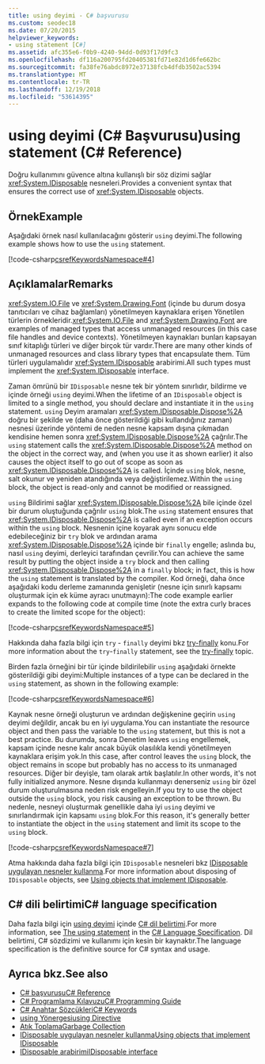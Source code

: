 ```yaml
---
title: using deyimi - C# başvurusu
ms.custom: seodec18
ms.date: 07/20/2015
helpviewer_keywords:
- using statement [C#]
ms.assetid: afc355e6-f0b9-4240-94dd-0d93f17d9fc3
ms.openlocfilehash: df116a200795fd20405381fd71e82d1d6fe662bc
ms.sourcegitcommit: fa38fe76abdc8972e37138fcb4dfdb3502ac5394
ms.translationtype: MT
ms.contentlocale: tr-TR
ms.lasthandoff: 12/19/2018
ms.locfileid: "53614395"
---
```

# <a name="using-statement-c-reference"></a><span data-ttu-id="3f625-102">using deyimi (C# Başvurusu)</span><span class="sxs-lookup"><span data-stu-id="3f625-102">using statement (C# Reference)</span></span>

<span data-ttu-id="3f625-103">Doğru kullanımını güvence altına kullanışlı bir söz dizimi sağlar <xref:System.IDisposable> nesneleri.</span><span class="sxs-lookup"><span data-stu-id="3f625-103">Provides a convenient syntax that ensures the correct use of <xref:System.IDisposable> objects.</span></span>

## <a name="example"></a><span data-ttu-id="3f625-104">Örnek</span><span class="sxs-lookup"><span data-stu-id="3f625-104">Example</span></span>

<span data-ttu-id="3f625-105">Aşağıdaki örnek nasıl kullanılacağını gösterir `using` deyimi.</span><span class="sxs-lookup"><span data-stu-id="3f625-105">The following example shows how to use the `using` statement.</span></span>

[!code-csharp[csrefKeywordsNamespace#4](~/samples/snippets/csharp/VS_Snippets_VBCSharp/csrefKeywordsNamespace/CS/csrefKeywordsNamespace.cs#4)]

## <a name="remarks"></a><span data-ttu-id="3f625-106">Açıklamalar</span><span class="sxs-lookup"><span data-stu-id="3f625-106">Remarks</span></span>

<span data-ttu-id="3f625-107"><xref:System.IO.File> ve <xref:System.Drawing.Font> (içinde bu durum dosya tanıtıcıları ve cihaz bağlamları) yönetilmeyen kaynaklara erişen Yönetilen türlerin örnekleridir.</span><span class="sxs-lookup"><span data-stu-id="3f625-107"><xref:System.IO.File> and <xref:System.Drawing.Font> are examples of managed types that access unmanaged resources (in this case file handles and device contexts).</span></span> <span data-ttu-id="3f625-108">Yönetilmeyen kaynakları bunları kapsayan sınıf kitaplığı türleri ve diğer birçok tür vardır.</span><span class="sxs-lookup"><span data-stu-id="3f625-108">There are many other kinds of unmanaged resources and class library types that encapsulate them.</span></span> <span data-ttu-id="3f625-109">Tüm türleri uygulamalıdır <xref:System.IDisposable> arabirimi.</span><span class="sxs-lookup"><span data-stu-id="3f625-109">All such types must implement the <xref:System.IDisposable> interface.</span></span>

<span data-ttu-id="3f625-110">Zaman ömrünü bir `IDisposable` nesne tek bir yöntem sınırlıdır, bildirme ve içinde örneği `using` deyimi.</span><span class="sxs-lookup"><span data-stu-id="3f625-110">When the lifetime of an `IDisposable` object is limited to a single method, you should declare and instantiate it in the `using` statement.</span></span> <span data-ttu-id="3f625-111">`using` Deyim aramaları <xref:System.IDisposable.Dispose%2A> doğru bir şekilde ve (daha önce gösterildiği gibi kullandığınız zaman) nesnesi üzerinde yöntemi de neden nesne kapsam dışına çıkmadan kendisine hemen sonra <xref:System.IDisposable.Dispose%2A> çağrılır.</span><span class="sxs-lookup"><span data-stu-id="3f625-111">The `using` statement calls the <xref:System.IDisposable.Dispose%2A> method on the object in the correct way, and (when you use it as shown earlier) it also causes the object itself to go out of scope as soon as <xref:System.IDisposable.Dispose%2A> is called.</span></span> <span data-ttu-id="3f625-112">İçinde `using` blok, nesne, salt okunur ve yeniden atandığında veya değiştirilemez.</span><span class="sxs-lookup"><span data-stu-id="3f625-112">Within the `using` block, the object is read-only and cannot be modified or reassigned.</span></span>

<span data-ttu-id="3f625-113">`using` Bildirimi sağlar <xref:System.IDisposable.Dispose%2A> bile içinde özel bir durum oluştuğunda çağrılır `using` blok.</span><span class="sxs-lookup"><span data-stu-id="3f625-113">The `using` statement ensures that <xref:System.IDisposable.Dispose%2A> is called even if an exception occurs within the `using` block.</span></span> <span data-ttu-id="3f625-114">Nesnenin içine koyarak aynı sonucu elde edebileceğiniz bir `try` blok ve ardından arama <xref:System.IDisposable.Dispose%2A> içinde bir `finally` engelle; aslında bu, nasıl `using` deyimi, derleyici tarafından çevrilir.</span><span class="sxs-lookup"><span data-stu-id="3f625-114">You can achieve the same result by putting the object inside a `try` block and then calling <xref:System.IDisposable.Dispose%2A> in a `finally` block; in fact, this is how the `using` statement is translated by the compiler.</span></span> <span data-ttu-id="3f625-115">Kod örneği, daha önce aşağıdaki kodu derleme zamanında genişletir (nesne için sınırlı kapsamı oluşturmak için ek küme ayracı unutmayın):</span><span class="sxs-lookup"><span data-stu-id="3f625-115">The code example earlier expands to the following code at compile time (note the extra curly braces to create the limited scope for the object):</span></span>

[!code-csharp[csrefKeywordsNamespace#5](~/samples/snippets/csharp/VS_Snippets_VBCSharp/csrefKeywordsNamespace/CS/csrefKeywordsNamespace.cs#5)]

<span data-ttu-id="3f625-116">Hakkında daha fazla bilgi için `try` - `finally` deyimi bkz [try-finally](try-finally.md) konu.</span><span class="sxs-lookup"><span data-stu-id="3f625-116">For more information about the `try`-`finally` statement, see the [try-finally](try-finally.md) topic.</span></span>

<span data-ttu-id="3f625-117">Birden fazla örneğini bir tür içinde bildirilebilir `using` aşağıdaki örnekte gösterildiği gibi deyimi:</span><span class="sxs-lookup"><span data-stu-id="3f625-117">Multiple instances of a type can be declared in the `using` statement, as shown in the following example:</span></span>

[!code-csharp[csrefKeywordsNamespace#6](~/samples/snippets/csharp/VS_Snippets_VBCSharp/csrefKeywordsNamespace/CS/csrefKeywordsNamespace.cs#6)]

<span data-ttu-id="3f625-118">Kaynak nesne örneği oluşturun ve ardından değişkenine geçirin `using` deyimi değildir, ancak bu en iyi uygulama.</span><span class="sxs-lookup"><span data-stu-id="3f625-118">You can instantiate the resource object and then pass the variable to the `using` statement, but this is not a best practice.</span></span> <span data-ttu-id="3f625-119">Bu durumda, sonra Denetim leaves `using` engellemek, kapsam içinde nesne kalır ancak büyük olasılıkla kendi yönetilmeyen kaynaklara erişim yok.</span><span class="sxs-lookup"><span data-stu-id="3f625-119">In this case, after control leaves the `using` block, the object remains in scope but probably has no access to its unmanaged resources.</span></span> <span data-ttu-id="3f625-120">Diğer bir deyişle, tam olarak artık başlatılır.</span><span class="sxs-lookup"><span data-stu-id="3f625-120">In other words, it's not fully initialized anymore.</span></span> <span data-ttu-id="3f625-121">Nesne dışında kullanmayı denerseniz `using` bir özel durum oluşturulmasına neden risk engelleyin.</span><span class="sxs-lookup"><span data-stu-id="3f625-121">If you try to use the object outside the `using` block, you risk causing an exception to be thrown.</span></span> <span data-ttu-id="3f625-122">Bu nedenle, nesneyi oluşturmak genellikle daha iyi `using` deyimi ve sınırlandırmak için kapsamı `using` blok.</span><span class="sxs-lookup"><span data-stu-id="3f625-122">For this reason, it's generally better to instantiate the object in the `using` statement and limit its scope to the `using` block.</span></span>

[!code-csharp[csrefKeywordsNamespace#7](~/samples/snippets/csharp/VS_Snippets_VBCSharp/csrefKeywordsNamespace/CS/csrefKeywordsNamespace.cs#7)]

<span data-ttu-id="3f625-123">Atma hakkında daha fazla bilgi için `IDisposable` nesneleri bkz [IDisposable uygulayan nesneler kullanma](../../../standard/garbage-collection/using-objects.md).</span><span class="sxs-lookup"><span data-stu-id="3f625-123">For more information about disposing of `IDisposable` objects, see [Using objects that implement IDisposable](../../../standard/garbage-collection/using-objects.md).</span></span>

## <a name="c-language-specification"></a><span data-ttu-id="3f625-124">C# dili belirtimi</span><span class="sxs-lookup"><span data-stu-id="3f625-124">C# language specification</span></span>

<span data-ttu-id="3f625-125">Daha fazla bilgi için [using deyimi](~/_csharplang/spec/statements.md#the-using-statement) içinde [ C# dil belirtimi](../language-specification/index.md).</span><span class="sxs-lookup"><span data-stu-id="3f625-125">For more information, see [The using statement](~/_csharplang/spec/statements.md#the-using-statement) in the [C# Language Specification](../language-specification/index.md).</span></span> <span data-ttu-id="3f625-126">Dil belirtimi, C# sözdizimi ve kullanımı için kesin bir kaynaktır.</span><span class="sxs-lookup"><span data-stu-id="3f625-126">The language specification is the definitive source for C# syntax and usage.</span></span>

## <a name="see-also"></a><span data-ttu-id="3f625-127">Ayrıca bkz.</span><span class="sxs-lookup"><span data-stu-id="3f625-127">See also</span></span>

- [<span data-ttu-id="3f625-128">C# başvurusu</span><span class="sxs-lookup"><span data-stu-id="3f625-128">C# Reference</span></span>](../index.md)
- [<span data-ttu-id="3f625-129">C# Programlama Kılavuzu</span><span class="sxs-lookup"><span data-stu-id="3f625-129">C# Programming Guide</span></span>](../../programming-guide/index.md)
- [<span data-ttu-id="3f625-130">C# Anahtar Sözcükleri</span><span class="sxs-lookup"><span data-stu-id="3f625-130">C# Keywords</span></span>](index.md)
- [<span data-ttu-id="3f625-131">using Yönergesi</span><span class="sxs-lookup"><span data-stu-id="3f625-131">using Directive</span></span>](using-directive.md)
- [<span data-ttu-id="3f625-132">Atık Toplama</span><span class="sxs-lookup"><span data-stu-id="3f625-132">Garbage Collection</span></span>](../../../standard/garbage-collection/index.md)
- [<span data-ttu-id="3f625-133">IDisposable uygulayan nesneler kullanma</span><span class="sxs-lookup"><span data-stu-id="3f625-133">Using objects that implement IDisposable</span></span>](../../../standard/garbage-collection/using-objects.md)
- [<span data-ttu-id="3f625-134">IDisposable arabirimi</span><span class="sxs-lookup"><span data-stu-id="3f625-134">IDisposable interface</span></span>](xref:System.IDisposable)